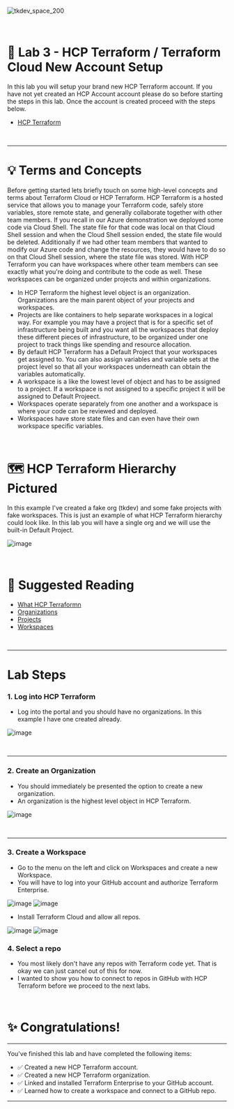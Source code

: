 ![tkdev_space_200](https://github.com/user-attachments/assets/31af05be-97b5-4d4e-82ef-4f23203eb7ac)

<br>


# 🧪 Lab 3 - HCP Terraform / Terraform Cloud New Account Setup

In this lab you will setup your brand new HCP Terraform account. If you have not yet created an HCP Account account please do so before starting the steps in this lab. Once the account is created proceed with the steps below.

- [HCP Terraform](https://app.terraform.io/session)

<br>

***

# 💡 Terms and Concepts

Before getting started lets briefly touch on some high-level concepts and terms about Terraform Cloud or HCP Terraform. HCP Terraform is a hosted service that allows you to manage your Terraform code, safely store variables, store remote state, and generally collaborate together with other team members. If you recall in our Azure demonstration we deployed some code via Cloud Shell. The state file for that code was local on that Cloud Shell session and when the Cloud Shell session ended, the state file would be deleted. Additionally if we had other team members that wanted to modify our Azure code and change the resources, they would have to do so on that Cloud Shell session, where the state file was stored. With HCP Terraform you can have workspaces where other team members can see exactly what you're doing and contribute to the code as well. These workspaces can be organized under projects and within organizations.

- In HCP Terraform the highest level object is an organization. Organizations are the main parent object of your projects and workspaces.
- Projects are like containers to help separate workspaces in a logical way. For example you may have a project that is for a specific set of infrastructure being built and you want all the workspaces that deploy these different pieces of infrastructure, to be organized under one project to track things like spending and resource allocation. 
- By default HCP Terraform has a Default Project that your workspaces get assigned to. You can also assign variables and variable sets at the project level so that all your workspaces underneath can obtain the variables automatically. 
- A workspace is a like the lowest level of object and has to be assigned to a project. If a workspace is not assigned to a specific project it will be assigned to Default Projeect.
- Workspaces operate separately from one another and a workspace is where your code can be reviewed and deployed.
- Workspaces have store state files and can even have their own workspace specific variables. 

<br>

# 🗺️ HCP Terraform Hierarchy Pictured

In this example I've created a fake org (tkdev) and some fake projects with fake workspaces. This is just an example of what HCP Terraform hierarchy could look like. In this lab you will have a single org and we will use the built-in Default Project.

![image](https://github.com/user-attachments/assets/35fd4ce5-fdf2-484c-b42b-44894697f2f4)


<br>


# 📖 Suggested Reading
- [What HCP Terraformn](https://developer.hashicorp.com/terraform/cloud-docs)
- [Organizations](https://developer.hashicorp.com/terraform/cloud-docs/users-teams-organizations/organizations)
- [Projects](https://developer.hashicorp.com/terraform/cloud-docs/projects)
- [Workspaces](https://developer.hashicorp.com/terraform/cloud-docs/workspaces)


<br>

***

# Lab Steps

### 1. Log into HCP Terraform

- Log into the portal and you should have no organizations. In this example I have one created already.

![image](https://github.com/user-attachments/assets/45460ac9-8c0e-4658-ad36-753b9550d7ef)

<br>

***

### 2. Create an Organization

- You should immediately be presented the option to create a new organization.
- An organization is the highest level object in HCP Terraform.

![image](https://github.com/user-attachments/assets/3e7d5deb-799d-4ee3-9f56-83ea6d98c9c6)

<br>

***

### 3. Create a Workspace

- Go to the menu on the left and click on Workspaces and create a new Workspace.
- You will have to log into your GitHub account and authorize Terraform Enterprise.

![image](https://github.com/user-attachments/assets/f9de9b18-e373-4d4d-acb1-b335e428dae5)
![image](https://github.com/user-attachments/assets/50952236-8fae-4c10-8923-779fc63b7e6a)

- Install Terraform Cloud and allow all repos.

![image](https://github.com/user-attachments/assets/44e5b150-efe5-4c9a-b433-9c46c01c30ae)
![image](https://github.com/user-attachments/assets/d02ef354-64a2-4ff1-8209-91f0320dfbc2)


### 4. Select a repo

- You most likely don't have any repos with Terraform code yet. That is okay we can just cancel out of this for now.
- I wanted to show you how to connect to repos in GitHub with HCP Terraform before we proceed to the next labs.

<br>

# ✨ Congratulations!

***

You've finished this lab and have completed the following items:
- ✅ Created a new HCP Terraform account.
- ✅ Created a new HCP Terraform organization.
- ✅ Linked and installed Terraform Enterprise to your GitHub account.
- ✅ Learned how to create a workspace and connect to a GitHub repo.


***

